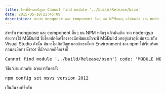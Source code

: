 ```yaml
---
title: ใครที่ประสบปัญหา Cannot find module '../build/Release/bson'
date: 2015-05-18T21:45:09
description: สำหรับ mongoose และ component อื่นๆ บน NPMหลักๆ แล้วมันเกิด จาก node-gyp ต้องการใช้ MSBuild ซึ่งโดยปกติเครื่องของนักพัฒนามักจะมี MSBuild มาอยู่แล้วฤซึ่งมักจะมากับ Visual Studio ดังนั้น มันจะไม่เกิดปัญ
---
```


สำหรับ mongoose และ component อื่นๆ บน NPM
หลักๆ แล้วมันเกิด จาก node-gyp ต้องการใช้ MSBuild ซึ่งโดยปกติเครื่องของนักพัฒนามักจะมี MSBuild มาอยู่แล้วฤซึ่งมักจะมากับ Visual Studio ดังนั้น มันจะไม่เกิดปัญหาเลยถ้าเราตั้งค่า Environment ของ npm ให้เรียบร้อยก่อนลงมือทำ 
Error ที่มักจะเจอก็คือเจ้านี่
 
<pre class="lang:default decode:true " >Cannot find module '../build/Release/bson'] code: 'MODULE_NOT_FOUND' } js-bson: Failed to load c++ bson extension, using pure JS version </pre> 


วิธีแก้ง่ายมากครับ ด้วยการรันคำสั่ง 
 
<pre class="lang:default decode:true " >npm config set msvs_version 2012</pre> 


เป็ํนอันจบพิธีครับ 

